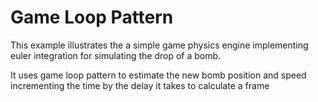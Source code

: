 # Game Loop Pattern 

This example illustrates the a simple game physics engine implementing euler integration for simulating the drop of a bomb.

It uses game loop pattern to estimate the new bomb position and speed incrementing the time by the delay it takes to calculate a frame

